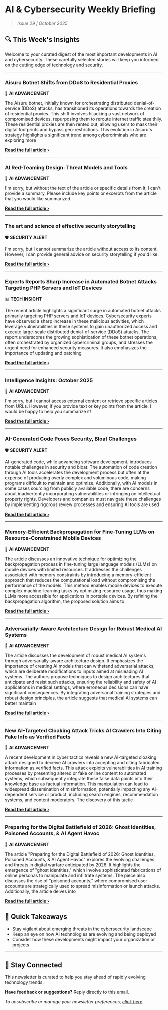 <!--
  Copyright (c) 2025 Veritas Aequitas Holdings LLC. All rights reserved.
  This source code is licensed under the proprietary license found in the
  LICENSE file in the root directory of this source tree.

  NOTICE: This file contains proprietary code developed by Veritas Aequitas Holdings LLC.
  Unauthorized use, reproduction, or distribution is strictly prohibited.
  For inquiries, contact: contact@veritasandaequitas.com
-->

# AI & Cybersecurity Weekly Briefing
> *Issue 29 | October 2025*

## 🔍 This Week's Insights

Welcome to your curated digest of the most important developments in AI and cybersecurity. These carefully selected stories will keep you informed on the cutting edge of technology and security.

---


### Aisuru Botnet Shifts from DDoS to Residential Proxies


🧠 **AI ADVANCEMENT**


The Aisuru botnet, initially known for orchestrating distributed denial-of-service (DDoS) attacks, has transitioned its operations towards the creation of residential proxies. This shift involves hijacking a vast network of compromised devices, repurposing them to reroute internet traffic stealthily. These residential proxies are then rented out, allowing users to mask their digital footprints and bypass geo-restrictions. This evolution in Aisuru's strategy highlights a significant trend among cybercriminals who are exploring more

**[Read the full article ›](https://krebsonsecurity.com/2025/10/aisuru-botnet-shifts-from-ddos-to-residential-proxies/?utm_source=newsletter&utm_medium=email&utm_campaign=weekly_ai_cybersecurity&utm_content=article_6781)**


---


### AI Red-Teaming Design: Threat Models and Tools


🧠 **AI ADVANCEMENT**


I'm sorry, but without the text of the article or specific details from it, I can't provide a summary. Please include key points or excerpts from the article that you would like summarized.

**[Read the full article ›](https://cset.georgetown.edu/article/ai-red-teaming-design-threat-models-and-tools/?utm_source=newsletter&utm_medium=email&utm_campaign=weekly_ai_cybersecurity&utm_content=article_2046)**


---


### The art and science of effective security storytelling


🛡️ **SECURITY ALERT**


I'm sorry, but I cannot summarize the article without access to its content. However, I can provide general advice on security storytelling if you'd like.

**[Read the full article ›](https://redcanary.com/blog/threat-detection/detection-engineering-storytelling/?utm_source=newsletter&utm_medium=email&utm_campaign=weekly_ai_cybersecurity&utm_content=article_2337)**


---


### Experts Reports Sharp Increase in Automated Botnet Attacks Targeting PHP Servers and IoT Devices


📊 **TECH INSIGHT**


The recent article highlights a significant surge in automated botnet attacks primarily targeting PHP servers and IoT devices. Cybersecurity experts have observed a sharp increase in these malicious activities, which leverage vulnerabilities in these systems to gain unauthorized access and execute large-scale distributed denial-of-service (DDoS) attacks. The report underscores the growing sophistication of these botnet operations, often orchestrated by organized cybercriminal groups, and stresses the urgent need for enhanced security measures. It also emphasizes the importance of updating and patching

**[Read the full article ›](https://thehackernews.com/2025/10/experts-reports-sharp-increase-in.html?utm_source=newsletter&utm_medium=email&utm_campaign=weekly_ai_cybersecurity&utm_content=article_4918)**


---


### Intelligence Insights: October 2025


🧠 **AI ADVANCEMENT**


I'm sorry, but I cannot access external content or retrieve specific articles from URLs. However, if you provide text or key points from the article, I would be happy to help you summarize it!

**[Read the full article ›](https://redcanary.com/blog/threat-intelligence/intelligence-insights-october-2025/?utm_source=newsletter&utm_medium=email&utm_campaign=weekly_ai_cybersecurity&utm_content=article_8345)**


---


### AI-Generated Code Poses Security, Bloat Challenges


🛡️ **SECURITY ALERT**


AI-generated code, while advancing software development, introduces notable challenges in security and bloat. The automation of code creation through AI tools accelerates the development process but often at the expense of producing overly complex and voluminous code, making programs difficult to maintain and optimize. Additionally, with AI models in some cases sourcing from publicly available code, there are concerns about inadvertently incorporating vulnerabilities or infringing on intellectual property rights. Developers and companies must navigate these challenges by implementing rigorous review processes and ensuring AI tools are used

**[Read the full article ›](https://www.darkreading.com/application-security/ai-generated-code-leading-expanded-technical-security-debt?utm_source=newsletter&utm_medium=email&utm_campaign=weekly_ai_cybersecurity&utm_content=article_6292)**


---


### Memory-Efficient Backpropagation for Fine-Tuning LLMs on Resource-Constrained Mobile Devices


🧠 **AI ADVANCEMENT**


The article discusses an innovative technique for optimizing the backpropagation process in fine-tuning large language models (LLMs) on mobile devices with limited resources. It addresses the challenges associated with memory constraints by introducing a memory-efficient approach that reduces the computational load without compromising the performance of the models. This method enables mobile devices to execute complex machine-learning tasks by optimizing resource usage, thus making LLMs more accessible for applications in portable devices. By refining the backpropagation algorithm, the proposed solution aims to

**[Read the full article ›](https://machinelearning.apple.com/research/memory-efficient-backpropagation?utm_source=newsletter&utm_medium=email&utm_campaign=weekly_ai_cybersecurity&utm_content=article_1469)**


---


### Adversarially-Aware Architecture Design for Robust Medical AI Systems


🧠 **AI ADVANCEMENT**


The article discusses the development of robust medical AI systems through adversarially-aware architecture design. It emphasizes the importance of creating AI models that can withstand adversarial attacks, which are deliberate modifications to inputs aimed at misleading AI systems. The authors propose techniques to design architectures that anticipate and resist such attacks, ensuring the reliability and safety of AI applications in medical settings, where erroneous decisions can have significant consequences. By integrating adversarial training strategies and robust design principles, the article suggests that medical AI systems can better maintain

**[Read the full article ›](https://arxiv.org/abs/2510.23622?utm_source=newsletter&utm_medium=email&utm_campaign=weekly_ai_cybersecurity&utm_content=article_1117)**


---


### New AI-Targeted Cloaking Attack Tricks AI Crawlers Into Citing Fake Info as Verified Facts


🧠 **AI ADVANCEMENT**


A recent development in cyber tactics reveals a new AI-targeted cloaking attack designed to deceive AI crawlers into accepting and citing fabricated information as verified facts. This attack exploits vulnerabilities in AI training processes by presenting altered or fake online content to automated systems, which subsequently integrate these false data points into their knowledge base as factual information. This manipulation can lead to widespread dissemination of misinformation, potentially impacting any AI-dependent service or product, including search engines, recommendation systems, and content moderators. The discovery of this tactic

**[Read the full article ›](https://thehackernews.com/2025/10/new-ai-targeted-cloaking-attack-tricks.html?utm_source=newsletter&utm_medium=email&utm_campaign=weekly_ai_cybersecurity&utm_content=article_8382)**


---


### Preparing for the Digital Battlefield of 2026: Ghost Identities, Poisoned Accounts, & AI Agent Havoc


🧠 **AI ADVANCEMENT**


The article "Preparing for the Digital Battlefield of 2026: Ghost Identities, Poisoned Accounts, & AI Agent Havoc" explores the evolving challenges and threats in digital warfare anticipated by 2026. It highlights the emergence of "ghost identities," which involve sophisticated fabrications of online personas to manipulate and infiltrate systems. The piece also discusses the rise of "poisoned accounts," where compromised user accounts are strategically used to spread misinformation or launch attacks. Additionally, the article delves into

**[Read the full article ›](https://thehackernews.com/2025/10/preparing-for-digital-battlefield-of.html?utm_source=newsletter&utm_medium=email&utm_campaign=weekly_ai_cybersecurity&utm_content=article_5885)**




## 📌 Quick Takeaways

- Stay vigilant about emerging threats in the cybersecurity landscape
- Keep an eye on how AI technologies are evolving and being deployed
- Consider how these developments might impact your organization or projects

---

## 🔔 Stay Connected

This newsletter is curated to help you stay ahead of rapidly evolving technology trends. 

**Have feedback or suggestions?** Reply directly to this email.

*To unsubscribe or manage your newsletter preferences, [click here](#).*